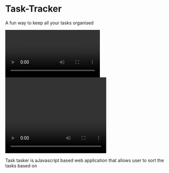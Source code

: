 # Task-Tracker
A fun way to keep all your tasks organised

![](video.mov)
<video width="320" height="240" controls autoplay>
  <source src="video.mp4" type="video/mp4">
</video>

Task tasker is aJavascript based web application that allows user to sort the tasks based on
